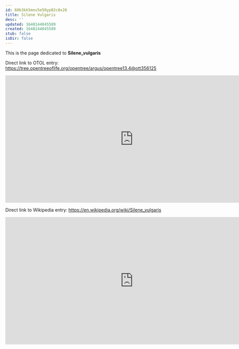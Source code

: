 ```yaml
---
id: 60b3kk5mnv5e50yp02c0x26
title: Silene Vulgaris
desc: ''
updated: 1648144045589
created: 1648144045589
stub: false
isDir: false
---
```

This is the page dedicated to **Silene_vulgaris**


Direct link to OTOL entry: https://tree.opentreeoflife.org/opentree/argus/opentree13.4@ott356125



<html>
    <body>
    <iframe src="https://tree.opentreeoflife.org/opentree/argus/opentree13.4@ott356125"
    width="800" height="400" frameborder="0" allowfullscreen> </iframe>
    </body>
</html>
    


Direct link to Wikipedia entry: https://en.wikipedia.org/wiki/Silene_vulgaris



<html>
    <body>
    <iframe src="https://en.wikipedia.org/wiki/Silene_vulgaris"
    width="800" height="400" frameborder="0" allowfullscreen> </iframe>
    </body>
</html>
    
